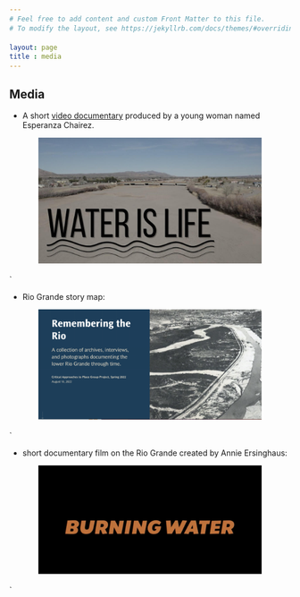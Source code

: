 ```yaml
---
# Feel free to add content and custom Front Matter to this file.
# To modify the layout, see https://jekyllrb.com/docs/themes/#overriding-theme-defaults

layout: page
title : media
---
```


## Media

- A short [video documentary](https://storymaps.arcgis.com/stories/1ad0c8057ff444a48d8e6656d7877168) 
produced by a young woman named Esperanza Chairez.

<center><a href="https://storymaps.arcgis.com/stories/1ad0c8057ff444a48d8e6656d7877168"> <IMG SRC="waterislife.jpeg" width=400> </A></center>
<br>`

- Rio Grande story map:

<center><a href="https://storymaps.arcgis.com/stories/1ad0c8057ff444a48d8e6656d7877168"> <IMG SRC="remembering.png" width=400> </A></center>
<br>`


- short documentary film on the Rio Grande created by Annie Ersinghaus:

<center><a href="https://youtu.be/eefK09DGg4E?si=sIIxxOg3GSjDQjjM"> <IMG SRC="burningwater.png" width=400> </A></center>
<br>`



